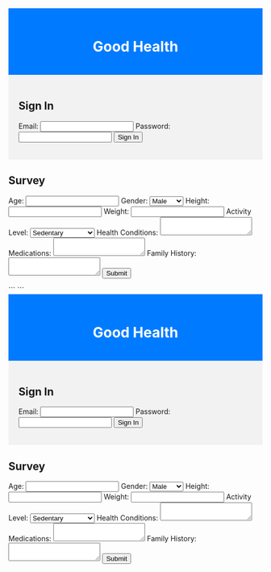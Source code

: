 
<!DOCTYPE html>
<html>
<head>
<title>Good Health Survey</title>
<style>
.header {background-color: #007bff; color: #ffffff; padding: 20px; text-align: center;}
.sign-in {background-color: #f2f2f2; padding: 20px; margin-bottom: 20px;}
</style>
</head>
<body>
<div class="header">
<h1>Good Health</h1>
</div>
<div class="sign-in">
<h2>Sign In</h2>
<form>
<label for="email">Email:</label>
<input type="email" id="email" name="email">
<label for="password">Password:</label>
<input type="password" id="password" name="password">
<input type="submit" value="Sign In">
</form>
</div>
<div class="survey">
<h2>Survey</h2>
<form>
<label for="age">Age:</label>
<input type="number" id="age" name="age">
<label for="gender">Gender:</label>
<select id="gender" name="gender">
<option value="male">Male</option>
<option value="female">Female</option>
<option value="other">Other</option>
</select>
<label for="height">Height:</label>
<input type="number" id="height" name="height">
<label for="weight">Weight:</label>
<input type="number" id="weight" name="weight">
<label for="activityLevel">Activity Level:</label>
<select id="activityLevel" name="activityLevel">
<option value="sedentary">Sedentary</option>
<option value="lightlyActive">Lightly Active</option>
<option value="moderatelyActive">Moderately Active</option>
<option value="veryActive">Very Active</option>
</select>
<label for="healthConditions">Health Conditions:</label>
<textarea id="healthConditions" name="healthConditions"></textarea>
<label for="medications">Medications:</label>
<textarea id="medications" name="medications"></textarea>
<label for="familyHistory">Family History:</label>
<textarea id="familyHistory" name="familyHistory"></textarea>
<input type="submit" value="Submit">
</form>
</div>
</body>
</html>
```
```
<!DOCTYPE html>
<html>
<head>
<title>Good Health Survey</title>
<style>
.header {background-color: #007bff; color: #ffffff; padding: 20px; text-align: center;}
.sign-in {background-color: #f2f2f2; padding: 20px; margin-bottom: 20px;}
</style>
</head>
<body>
<div class="header">
<h1>Good Health</h1>
</div>
<div class="sign-in">
<h2>Sign In</h2>
<form>
<label for="email">Email:</label>
<input type="email" id="email" name="email">
<label for="password">Password:</label>
<input type="password" id="password" name="password">
<input type="submit" value="Sign In">
</form>
</div>
<div class="survey">
<h2>Survey</h2>
<form>
<label for="age">Age:</label>
<input type="number" id="age" name="age">
<label for="gender">Gender:</label>
<select id="gender" name="gender">
<option value="male">Male</option>
<option value="female">Female</option>
<option value="other">Other</option>
</select>
<label for="height">Height:</label>
<input type="number" id="height" name="height">
<label for="weight">Weight:</label>
<input type="number" id="weight" name="weight">
<label for="activityLevel">Activity Level:</label>
<select id="activityLevel" name="activityLevel">
<option value="sedentary">Sedentary</option>
<option value="lightlyActive">Lightly Active</option>
<option value="moderatelyActive">Moderately Active</option>
<option value="veryActive">Very Active</option>
</select>
<label for="healthConditions">Health Conditions:</label>
<textarea id="healthConditions" name="healthConditions"></textarea>
<label for="medications">Medications:</label>
<textarea id="medications" name="medications"></textarea>
<label for="familyHistory">Family History:</label>
<textarea id="familyHistory" name="familyHistory"></textarea>
<input type="submit" value="Submit">
</form>
</div>
</body>
</html>
